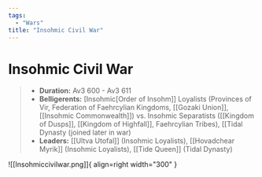 ```yaml
---
tags:
  - "Wars"
title: "Insohmic Civil War"
---
```


# Insohmic Civil War

> - **Duration:** Av3 600 - Av3 611
> - **Belligerents:** [Insohmic[Order of Insohm]] Loyalists (Provinces of Vir, Federation of Faehrcylian Kingdoms, [[Gozaki Union]], [[Insohmic Commonwealth]]) vs. Insohmic Separatists ([[Kingdom of Dusps]], [[Kingdom of Highfall]], Faehrcylian Tribes), [[Tidal Dynasty (joined later in war)
> - **Leaders:** [[Ultva Utofal]] (Insohmic Loyalists), [[Hovadchear Myrik]] (Insohmic Loyalists), [[Tide Queen]] (Tidal Dynasty)

![[Insohmiccivilwar.png]]{ align=right width="300" }



